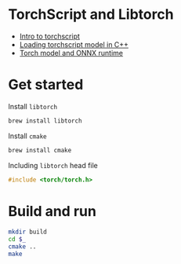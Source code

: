 # TorchScript and Libtorch


+ [Intro to torchscript](https://pytorch.org/tutorials/beginner/Intro_to_TorchScript_tutorial.html)
+ [Loading torchscript model in C++](https://pytorch.org/tutorials/advanced/cpp_export.html#)
+ [Torch model and ONNX runtime](https://pytorch.org/tutorials/advanced/super_resolution_with_onnxruntime.html)


# Get started

Install `libtorch`

```bash
brew install libtorch
```

Install `cmake`

```bash
brew install cmake
```

Including `libtorch` head file

```c++
#include <torch/torch.h>
```


# Build and run

```bash
mkdir build
cd $_
cmake ..
make
```



